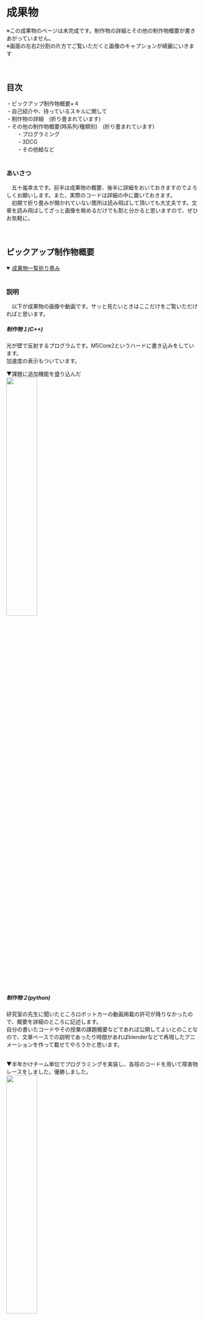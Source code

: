 # **成果物**

※この成果物のページは未完成です。制作物の詳細とその他の制作物概要が書きあがっていません。<br/>
※画面の左右2分割の片方でご覧いただくと画像のキャプションが綺麗にいきます<br/><br/><br/>




 ## 目次<br/>
 ・ピックアップ制作物概要×４<br/>
 ・自己紹介や、持っているスキルに関して<br/>
 ・制作物の詳細　(折り畳まれています)<br/>
 ・その他の制作物概要(時系列/種類別)　(折り畳まれています)<br/>
 　　・プログラミング<br/>
 　　・3DCG<br/>
 　　・その他絵など<br/><br/>

 ### あいさつ
　五十嵐幸太です。前半は成果物の概要、後半に詳細をおいておきますのでよろしくお願いします。また、実際のコードは詳細の中に置いておきます。<br/>
　初期で折り畳みが開かれていない箇所は読み飛ばして頂いても大丈夫です。文章を読み飛ばしてざっと画像を眺めるだけでも割と分かると思いますので、ぜひお気軽に。<br/><br/><br/>
 
 ## **ピックアップ制作物概要**

<details open>
 <summary> <ins>成果物一覧折り畳み</ins></summary><br/>
 
 ### 説明
 　以下が成果物の画像や動画です。サッと見たいときはここだけをご覧いただければと思います。<br/>
 
 ##### **制作物１**(C++)<br/>
 光が壁で反射するプログラムです。M5Core2というハードに書き込みをしています。<br/>
 加速度の表示もついています。<br/>

 ▼課題に追加機能を盛り込んだ<br/>
 <img src="./資料/制作物1/制作物1.gif" width="40%"><br/><br/><br/>

 
 ##### **制作物２**(python)<br/>
 研究室の先生に聞いたところロボットカーの動画掲載の許可が降りなかったので、概要を詳細のところに記述します。<br/>
 自分の書いたコードやその授業の課題概要などであれば公開してよいとのことなので、文章ベースでの説明であったり時間があればblenderなどで再現したアニメーションを作って載せてやろうかと思います。<br/><br/>
 
 ▼半年かけチーム単位でプログラミングを実装し、各班のコードを用いて障害物レースをしました。優勝しました。<br/>
 <img src="資料/制作物2/ロボットカー_賞状.png" width="40%"><br/><br/><br/>

 
 ##### **制作物３**(ポリゴンモデリング)<br/>
 部屋の中を作ったものです。正直見栄えなどの反省点が多いですが、技術力は相当つきました。<br/>
 
 ▼最終結果<br/>
 <img src="./資料/制作物3/部屋_レンダー結果.png" width="50%"> <img src="./資料/制作物3/部屋_過程.jpg" width="40%"><br/>
 　　　　　　　　　　　　　　　　　　　　　　　　　　　作業のため部屋の中を明るくした途中過程▲<br/><br><br>
 
 ##### **制作物４**(CAD/ソリッドモデリング)<br>
 ▼グループで作成した扇風機のCADでの再現図全体です。<br/>
 <img src="./資料/制作物4/扇風機_全体.gif" width="50%"> <img src="./資料/制作物4/制作物4.gif" width="35%"><br>
 　　　　　　　　　　　　　　　　　　　　　　　　　　　　　個人で作成を担当した箇所です▲<br/>

</details><br/>

## 自己紹介や、持っているスキルに関して
<details open>
 <summary><ins>自己紹介折り畳み</ins></summary><br/>

### 自己紹介
名　　五十嵐幸太<br/>
所属　成蹊大学理工学部機械システム専攻　スマートニューロリハビリテーション研究室<br/>
　　　成蹊大学　美術部<br/>
　　　相模原ローターアクトクラブ<br/>

<br/><br/>

### 持っているスキルや経験<br/>

##### プログラミングの経験<br/><br/>
　プログラミングの最初の出会いは高校時代、技術の授業にて学んだ<ins>**ExcelのVBA**</ins>でした。授業で何かを作ろうといった課題で当時知っていたJump Kingというゲームに近いものを実装したくて、１からキャラ(ただの四角でしたが)の動作や床や壁判定、キャラの跳ね返りを実装したことを覚えています。基本的な実装が難しく足場やステージなどは作れませんでしたが、そのころからプログラミングに関して楽しさを感じていました。<br/><br/>
 
　大学では１年のころ<ins>**Jupyter Notebook**</ins>というアプリを用いて<ins>**Python**</ins>の学習が始まり基礎を習得、それが楽しかったので選択授業の応用Pythonプログラミングという授業を２年で取りました。詳しくは作成物2の詳細を見て頂きたいのですが(＊現在はまだ記載無し)、グループごとにロボットカーを動かすコードを書き、自分たちのコードが乗ったロボットカーを操作してレースするという授業でした。自らのコードの工夫が操作性にもろに表れるので、如何に操作しやすくするかや応答性など考えるのが楽しかった授業でした。研究室はこの授業を担当してくださった教授の研究室に配属することとなります。<br/><br/>
 
　研究室で出会ったのが <ins>**C++**</ins> でした。以前にUnityで <ins>**C#**</ins> を学ぼうとしたことはあったのですが、後述の3DCGの勉強の方に気を取られてしまい基礎を学習しただけで終わっていました。C++はPythonよりもきちんと変数を記述しないといけないなど違いが面白く、またゲームにも使用される言語ということもあって今積極的に学習している言語です。研究室の中の配属グループは開発系の研究グループですし、先輩からC++のほかノードプログラミングやHTML/Javascriptなども勉強した方が役に立つとのことでしたのでこちらも現在勉強しています。<br/><br/>
 
　<ins>**Paiza**</ins>に出会ったのはどこかの広告でプログラミングを絡めたゲームがあると知ってでした。たしか大学1年のころだったと思います。結局そのときは会員登録をしただけでゲームはやらずじまいでした。スキルチェックがかなりの勉強になるなと気づいてからは、半分勉強および解いた時の達成感のため、もう半分は就活目的の為に利用しています。<br/><br/><br/>

 ▼研究室で貸与されたM5Core2という系と周辺機器です！C++の学習に使いました。<br/><br/>
 
 <img src="./資料/その他/ぐるぐる.gif" width="40%">　<img src="./資料/その他/M5の系.jpg" width="50%"><br/><br/>

 ▼blender(3DCG)でもノードプログラミングは頻繁に使います。これはアニメーションとしての使い方ですが、ものの色や質感や法線ずらし、アニメ風にしたり色相をずらしたりとよくノードを組みます。<br/><br/>
 
 <img src="./資料/その他/blender_デジタル数字.gif" width="40%">　<img src="./資料/その他/blenderのノード.jpg" width="40%"><br/><br/>
 
 
 <br/><br/><br/>

##### CGの経験<br/><br/>
　<ins>**ソリッドモデリング**</ins>の出会いは大学の1年で受けた<ins>**CAD/CAM**</ins>の授業でした。どうにも性に合っており、課題でも好きなゲームの武器をギミックを入れて作っていました。このときは**Creo parametric**、のちに<ins>**Fusion360**</ins>というアプリを経験しました。2年で受けたCAD/CAM2ではグループで先生から渡された扇風機を分解し、CAD上で再現するという課題なども行いました。(それが制作物4) 首振り機構やギアボックスの中の減速機構なども担当し、ソリッドモデリングやCADへの知識も深まりました。また大学にある3Dプリンターで部品や置物を印刷なども試し、プリンターを管理している先生との話の中で様々なことも知れたいい経験でした。<br/><br/>

　<ins>**ポリゴンモデリング**</ins>を本格的に始めたのは１年ちょっと前(現在commit時点)、2024年の最初の方です。バイトで頂いたお金をほぼ全部投入し<ins>**blender**</ins>のためにデスクトップパソコンを買ったことに起因します。このときパソコン選びを失敗したくなく、かなりパソコンの知識も深まったのは良い副産物でした。CADの経験があったので背景モデリングは少々得意でしたが、折角と思いソリッドモデリングでは苦手なキャラモデリングをしたところ凝り性が発動してハマり、現在は趣味としても専らキャラモデリングをしています。<br/><br/>
 
　blenderのしくみや分からない単語などをそのままにしたくなくCGエンジニアの教科書をBOOKOFFで買い勉強、その本は検定に対応していたので同年8月<ins>**CGエンジニア検定**</ins>エキスパートの習得に至りました。ポリゴンデータなどから画面に表示するまでのワークフローや、BSDF(双方向散乱分布関数)の知識が特にめちゃくちゃ面白かったです。<br/><br/>

▼blenderでモデリングをしています。右は現在作っているキャラモデリングです。絶賛髪の毛に苦戦しています。<br/><br/><br/>

 <img src="./資料/その他/フランスパン.jpg" width="35%">　<img src="./資料/その他/獣人(狐).png" width="60%"><br/><br/>

 
</details>
<br/>


## 詳細
<details>

 <summary> <ins>詳細折り畳み</ins></summary>
 <br/>
### 制作物１(C++)
こちらは研究前の学習として、研究室で課題を出されたときに作成したものです。<br/>
先生から提示された課題そのままではないですが、前提条件も含めて書き直すと課題はこのようなものでした。<br/>
>下図のM5Core2と37個のLEDを用いてプログラミングを実装する課題<br/>
>初期段階では中心の１つのみのLEDを点灯させ、M5Core2の画面に表示された上下左右のボタンを操作すると<br/>
>その方向に光が移動するプログラムを作成せよ

<br/><br/>
個人的にチャレンジをしてみたくてバグはあるものの実装できた追加機能はこちらです<br/><br/>

● 速度・加速度で制御<br/>
● 位置をintではなくfloatで実装し、かつちゃんと表現する<br/>
● 空間分割をしてみる<br/>
● 壁で反射させる<br/><br/>

思いついたけど(主に怠慢などで)実装できなかった機能
 
● 伝わるか分かりませんけど、WII fit Plusの板を傾けて球を転がして穴に落とし、下層のステージをクリアしていくゲーム(コロコロ玉入れ)のようなもの<br/>
● シンプルに壁反射のバグ取り　主に角にぶつかったときにめり込む問題<br/>
● 加速度の360度表示(プログラミング的な実装は最初からしたが、ハードウェアが２点同時押しに対応しておらず、実質90度区切りでしか実装できなかった)<br/>
● 空間分割を二分木構造にし、かつ可読性もあるコードに(現状まだO(n)なので、O(log n )にする(nはLEDの量))<br/>
● フィールド自体に傾きをつける(位置に応じて加速度を操作)<br/>
● 何故か丁度いい感じになったのでバグを取っていないが、反射で謎に速度が落ちることがある問題を解消。その上で反射係数や摩擦を追加、もしくはきちんとした完全反射面を実装　これができなかったことが相当悔しい<br/>
● 光の位置はコードのステップに依存してしまっている。for文の最初と最後間で時間計測し、その時間を係数として位置を加算する値に対して乗算したかった。(これもゲームエンジンに使われている手法で、処理速度が変わってもユーザーの体験が変わりにくくなる)
● 今回は光の個数が一つなので意味は無いが、クラスを実装した経験がまだないので練習として実装してもよかった<br/><br/><br/>


▼改めて実装の様子です。<br/>
<img src="./資料/制作物1/制作物1.gif" width="40%"><br/><br/><br/>


▼コードへのリンクです。./資料/制作物1/制作物1コード.txtへのリンクですので直接階層を潜っていただいても同様のデータが閲覧できます。<br/>
Alduino IDE 2.3.4で作成しました。C++です。
https://github.com/igarashikota/Deliverables/blob/main/%E8%B3%87%E6%96%99/%E5%88%B6%E4%BD%9C%E7%89%A91/%E5%88%B6%E4%BD%9C%E7%89%A91%E3%82%B3%E3%83%BC%E3%83%89%20.txt<br/><br/><br/>

 
 　この課題が難しい点は、下図のようにLEDが変な形に並んでいることです。具体的には、黒鉛の一層のような、六方最密構造の平面版のような、ハニカム構造のようなLED配列になっています。面白そうだったので、課題としては全く指定されていませんが、ゲームエンジンをイメージした追加機能を入れてやろうと思ったことがこのコードに繋がっています。<br/><br/>
  
▼変な形状のLED<br/>
 <img src="./資料/制作物1/初期値.png" width="80%"><br/><br/>
 
　フローチャートは以下のようになります。ボタンが押されているかを確認し、光の位置を計算します。そのあとその光の位置に応じて4つに空間分割を行って処理の短縮を図っています。その後該当するエリアの壁のみ壁当たり判定をしたり輝度計算を行い、該当しないエリアは一部の処理だけした後に全体をLEDに反映させています。<br/><br/>
 
 ▼フローチャート<br/>
 <img src="./資料/制作物1/制作物1_フローチャート.png" width="80%"><br/><br/><br/>


 加速度表示は全体を一様に光らせることで成しています。方向はこの色相環の、中心からの方向の色と対応しています。これは実は3DCGの分野における"ノーマルマップ"というものから着想を得たもの(細かい話ですが計算自体は結構違う)です。プログラミング以外にも学んでいたことによってアイデアが広がったいい例かなぁと思っています。<br/>
 ▼色相環<br/>
<img src="./資料/制作物1/色相環.png" width="30%"><br/><br/><br/><br/>



### 制作物２(python)
<br/>
　学校の応用pythonという授業で出された課題です。課題は枝分かれのように小課題が多く、４人程度のグループで１学期通して行う大きなものでしたが、総括的な課題の概要は以下の通りです。<br/><br/>
 
> リモコンカーを左右の手につけた電極から送られてくる筋電圧の数値を用いて、リモコンカーをリアルタイムで制御せよ。<br/>
> 各班ごとにコードを作成し、最終授業にて各自のコードを持ち寄りレースを行う。<br/><br/>

　先生から出された課題には、文字列を利用しやすい形に正すという基本的なことから数値列のローパスフィルタやWiFiで文字列を送信することまで、様々な課題を出されました。僕が担当したのは、送られてくる数値にローパスフィルタをかける箇所、みんなが作成したコードを繋ぎ合わせる作業、細かいバグ対策やデバッグ作業などでした。<br/><br/><br/>

早速ですがコードです。全班共通しているのは、Wi-Fiを通じたシリアル通信で文字列("数値,数値"の形)を受け取り、何らかの処理をし、定期的に文字列("数値,数値"の形)を送信し返すという感じです。<br/>

 ▼コードです
 <img src="./資料/制作物2/ロボットカー.bmp" width="90%"><br/><br/>

　自分の担当した箇所は、2番目のブロック(趣味で追加した、人によって操作感か変わらないようにするためのプログラム)全体と4番目(メインプログラム)の一部です。それぞれのブロックの下にコンソールログが表示されるので、そこに複数の情報が更新されていくようにプログラムを組んだのですが、当時画面を録画することを忘れたので載せれないです。

### 制作物3(ポリゴンモデリング)
<br/>

<br/><br/><br/>

### 制作物4(ソリッドモデリング)
<br/>

<br/><br/><br/>

</details>
<br/>

## その他の制作物概要
<details>
 <summary><ins>その他の制作物概要折り畳み</ins></summary>

 ### 説明
 <br/>
 僕の制作物とちょくちょく織り交ぜながら、何をどう学んでいったのかを列挙していきます。<br/><br/>

 ### プログラミング

<br/>
<img src="./資料/その他/トレチア_ノード.png" width="40%">　<img src="./資料/その他/植物_コンポジティング.jpg" width="40%"><br/><br/>
<img src="./資料/その他/合格証.jpg" width="40%"><br/><br/>
<img src="./資料/その他/blender_デジタル数字.gif" width="40%">　<img src="./資料/その他/blenderのノード.jpg" width="40%"><br/><br/>
<img src="./資料/その他/M5の系.jpg" width="40%"><br/><br/>
<img src="./資料/その他/ぐるぐる.gif" width="40%"><br/><br/>
<img src="./資料/制作物1/制作物1.gif" width="40%"><br/><br/>

<br/><br/>

 ### 3DCG
 
<br/>
<img src="./資料/その他/ドライブワイパー.bmp" width="40%"><br/><br/>
<img src="./資料/その他/スパイガ_閉.jpg" width="40%">　<img src="./資料/その他/スパイガ_開.jpg" width="50%"><br/><br/>
<img src="./資料/その他/バルーン_CAM.jpg" width="40%">　<img src="./資料/その他/バルーン_プリンター.jpg" width="40%"><br/><br/>
<img src="./資料/その他/kuma.png" width="40%"><br/><br/>
<img src="./資料/その他/ポーズ.png" width="40%">　<img src="./資料/その他/完成3.png" width="40%"><br/><br/>
<img src="./資料/その他/初めての顔_モデリング2.jpg" width="40%"> <img src="./資料/その他/初めての顔_色付け2.jpg" width="40%"><br/><br/>
<img src="./資料/その他/轟.jpg" width="40%">　<img src="./資料/その他/全身.png" width="40%"><br/><br/>
<img src="./資料/その他/目玉焼き.jpg" width="40%">　<img src="./資料/その他/夜食.jpg" width="40%"><br/><br/>

<br/><br/>


 ### 絵
<img src="./資料/その他/夜.png" width="80%"><br/><br/>
<img src="./資料/その他/街.png" width="80%"><br/><br/>
<img src="./資料/その他/フロランタン.png" width="80%"><br/><br/>
<br/>

<br/><br/>
</details>
<br/><br/><br/><br/><br/><br/><br/><br/><br/><br/><br/><br/><br/><br/><br/><br/><br/><br/><br/><br/><br/><br/><br/><br/>
